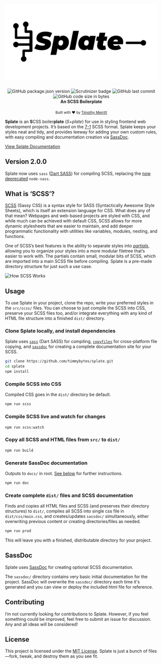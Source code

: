 <h1 align="center">
  <img src="./readme-images/splate-logo.png" alt="Splate logo" />
</h1>

<div align="center">
  <img src="https://img.shields.io/github/package-json/v/timmybytes/splate" alt="GitHub package.json version" />
  <img src="https://scrutinizer-ci.com/g/timmybytes/splate/badges/quality-score.png?b=main" alt="Scrutinizer badge" />
  <img alt="GitHub last commit" src="https://img.shields.io/github/last-commit/timmybytes/splate">
  <img alt="GitHub code size in bytes" src="https://img.shields.io/github/languages/code-size/timmybytes/splate">
</div>

<div align="center">
  <strong>An SCSS Boilerplate</strong>
</div>

<p align="center">
  <sub>Built with ❤︎ by
  <a href="https://timmybytes">Timothy Merritt</a>
</div>



**Splate** is an **S**CSS boiler**plate** (*S+plate*) for use in styling frontend web development projects. It’s based on the [7-1](https://sass-guidelin.es/) SCSS format. Splate keeps your styles neat and tidy, and provides leeway for adding your own custom rules, with easy compiling and documentation creation via [SassDoc](http://sassdoc.com/).

[View Splate Documentation](https://timmybytes.github.io/splate/)

## Version 2.0.0

Splate now uses `sass` ([Dart SASS](https://www.npmjs.com/package/sass)) for compiling SCSS, replacing the [now deprecated](https://sass-lang.com/blog/libsass-is-deprecated) `node-sass`.

## What is ‘SCSS’?

[SCSS](https://sass-lang.com/documentation/syntax) (Sassy CSS) is a syntax style for SASS (Syntactically Awesome Style Sheets), which is itself an extension language for CSS. What does any of that mean? Webpages and web-based projects are styled with CSS, and while much can be achieved with default CSS, SCSS allows for more dynamic stylesheets that are easier to maintain, and add deeper programmatic functionality with utilities like variables, modules, nesting, and functions.

One of SCSS’s best features is the ability to separate styles into [_partials_](https://sass-lang.com/guide#topic-4#), allowing you to organize your styles into a more modular filetree that’s easier to work with. The partials contain small, modular bits of SCSS, which are imported into a main SCSS file before compiling. Splate is a pre-made directory structure for just such a use case.

![How SCSS Works](./readme-images/scss-color.png)

## Usage

To use Splate in your project, clone the repo, write your preferred styles in the `src/scss/` files. You can choose to just compile the SCSS into CSS, preserve your SCSS files too, and/or integrate everything with any kind of HTML file structure into a finished `dist/` directory.

### Clone Splate locally, and install dependencies

Splate uses [`sass`](https://www.npmjs.com/package/sass) (Dart SASS) for compiling, [`copyfiles`](https://www.npmjs.com/package/copyfiles) for cross-platform file copying, and [`sassdoc`](https://www.npmjs.com/package/sassdoc) for creating a complete documentation site for your SCSS.

```sh
git clone https://github.com/timmybytes/splate.git
cd splate
npm install
```

### Compile SCSS into CSS

Compiled CSS goes in the `dist/` directory be default.

```sh
npm run scss
```

### Compile SCSS live and watch for changes

```sh
npm run scss:watch
```

### Copy all SCSS and HTML files from `src/` to `dist/`

```sh
npm run build
```

### Generate SassDoc documentation

Outputs to `docs/` in root. [See below](#SassDoc) for further instructions.

```sh
npm run doc
```

### Create complete `dist/` files and SCSS documentation

Finds and copies all HTML files and SCSS (and preserves their directory structures) to `dist/`, compiles all SCSS into single css file in `dist/css/main.css`, and creates/updates `sassdoc/` simultaneously, either overwriting previous content or creating directories/files as needed.

```sh
npm run prod
```

This will leave you with a finished, distributable directory for your project.

<!--
### Deploy to GitHub Pages

Optionally, you can use Splate to build an entire site and deploy it to GitHub Pages.
-->

## SassDoc

Splate uses [SassDoc](http://sassdoc.com/) for creating optional SCSS documentation.

The `sassdoc/` directory contains very basic initial documentation for the project. SassDoc will overwrite the `sassdoc/` directory each time it's generated and you can view or deploy the included html file for reference.

<!--
### Optional Deployment

If you'd like to deploy your SassDoc site live, you can use `sassdocify` to deploy to GitHub Pages.
-->

## Contributing

I’m not currently looking for contributions to Splate. However, if you feel something could be improved, feel free to submit an issue for discussion. Any and all ideas will be considered!

## License

This project is licensed under the [MIT License](./LICENSE.md). Splate is just a bunch of files—fork, tweak, and destroy them as you see fit.
